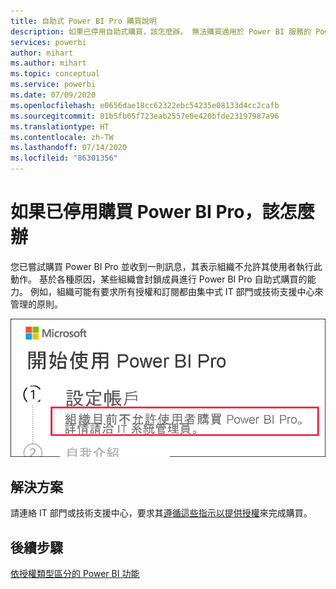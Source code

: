 ```yaml
---
title: 自助式 Power BI Pro 購買說明
description: 如果已停用自助式購買，該怎麼辦。 無法購買適用於 Power BI 服務的 Power BI Pro。
services: powerbi
author: mihart
ms.author: mihart
ms.topic: conceptual
ms.service: powerbi
ms.date: 07/09/2020
ms.openlocfilehash: e0656dae18cc62322ebc54235e08133d4cc2cafb
ms.sourcegitcommit: 01b5fb05f723eab2557e0e420bfde23197987a96
ms.translationtype: HT
ms.contentlocale: zh-TW
ms.lasthandoff: 07/14/2020
ms.locfileid: "86301356"
---
```

# <a name="what-to-do-if-purchasing-power-bi-pro-is-disabled"></a>如果已停用購買 Power BI Pro，該怎麼辦

您已嘗試購買 Power BI Pro 並收到一則訊息，其表示組織不允許其使用者執行此動作。 基於各種原因，某些組織會封鎖成員進行 Power BI Pro 自助式購買的能力。  例如，組織可能有要求所有授權和訂閱都由集中式 IT 部門或技術支援中心來管理的原則。 

![此螢幕擷取畫面顯示 [讓我們設定帳戶] 選取項目之後出現的錯誤訊息](media/service-self-service-purchase-help/power-bi-error.png)

## <a name="solution"></a>解決方案
請連絡 IT 部門或技術支援中心，要求其[遵循這些指示以提供授權](../admin/service-admin-manage-licenses.md)來完成購買。

## <a name="next-steps"></a>後續步驟
[依授權類型區分的 Power BI 功能](service-features-license-type.md)